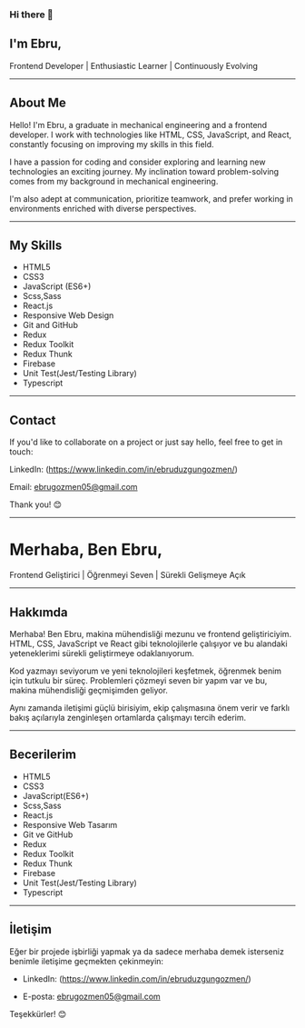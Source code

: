 ### Hi there 👋

## I'm Ebru,

Frontend Developer | Enthusiastic Learner | Continuously Evolving

---

## About Me

Hello! I'm Ebru, a graduate in mechanical engineering and a frontend developer. I work with technologies like HTML, CSS, JavaScript, and React, constantly focusing on improving my skills in this field.

I have a passion for coding and consider exploring and learning new technologies an exciting journey. My inclination toward problem-solving comes from my background in mechanical engineering.

I'm also adept at communication, prioritize teamwork, and prefer working in environments enriched with diverse perspectives.

---

## My Skills

- HTML5
- CSS3
- JavaScript (ES6+)
- Scss,Sass
- React.js
- Responsive Web Design
- Git and GitHub
- Redux
- Redux Toolkit
- Redux Thunk
- Firebase
- Unit Test(Jest/Testing Library)
- Typescript
  

---

## Contact
If you'd like to collaborate on a project or just say hello, feel free to get in touch:

LinkedIn: (https://www.linkedin.com/in/ebruduzgungozmen/)

Email: ebrugozmen05@gmail.com

Thank you! 😊

---
# Merhaba, Ben Ebru,

Frontend Geliştirici | Öğrenmeyi Seven | Sürekli Gelişmeye Açık

---

## Hakkımda

Merhaba! Ben Ebru, makina mühendisliği mezunu ve frontend geliştiriciyim. HTML, CSS, JavaScript ve React gibi teknolojilerle çalışıyor ve bu alandaki yeteneklerimi sürekli geliştirmeye odaklanıyorum. 

Kod yazmayı seviyorum ve yeni teknolojileri keşfetmek, öğrenmek benim için tutkulu bir süreç. Problemleri çözmeyi seven bir yapım var ve bu, makina mühendisliği geçmişimden geliyor. 

Aynı zamanda iletişimi güçlü birisiyim, ekip çalışmasına önem verir ve farklı bakış açılarıyla zenginleşen ortamlarda çalışmayı tercih ederim.

---

## Becerilerim

- HTML5
- CSS3
- JavaScript(ES6+)
- Scss,Sass
- React.js
- Responsive Web Tasarım
- Git ve GitHub
- Redux
- Redux Toolkit
- Redux Thunk
- Firebase
- Unit Test(Jest/Testing Library)
- Typescript

---

## İletişim

Eğer bir projede işbirliği yapmak ya da sadece merhaba demek isterseniz benimle iletişime geçmekten çekinmeyin:

- LinkedIn: (https://www.linkedin.com/in/ebruduzgungozmen/)
  
- E-posta: ebrugozmen05@gmail.com

Teşekkürler! 😊
